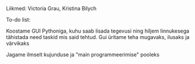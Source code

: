 Liikmed: Victoria Grau, Kristina Bilych


To-do list:

Koostame GUI Pythoniga, kuhu saab lisada tegevusi ning hiljem linnukesega tähistada need taskid mis said tehtud.
Gui üritame teha mugavaks, ilusaks ja värvikaks

Jagame ilmselt kujunduse ja "main programmeerimise" pooleks
